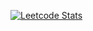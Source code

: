 [![Leetcode Stats](https://leetcard.jacoblin.cool/Slava_Buchnev)](https://leetcode.com/Slava_Buchnev)
